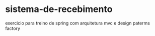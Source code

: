 # sistema-de-recebimento
exercicio para treino de spring com arquitetura mvc e design paterms factory
